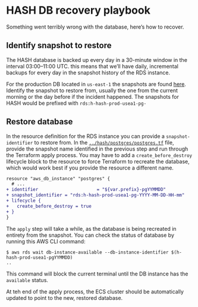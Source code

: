 # HASH DB recovery playbook

Something went terribly wrong with the database, here’s how to recover.

## Identify snapshot to restore

The HASH database is backed up every day in a 30-minute window in the interval 03:00–11:00 UTC.
this means that we’ll have daily, incremental backups for every day in the snapshot history of the RDS instance.

For the production DB located in `us-east-1` the snapshots are found [here](https://us-east-1.console.aws.amazon.com/rds/home?region=us-east-1#snapshots-list:tab=automated). Identify the snapshot to restore from, usually the one from the current morning or the day before if the incident happened.
The snapshots for HASH would be prefixed with `rds:h-hash-prod-usea1-pg-`

## Restore database

In the resource definition for the RDS instance you can provide a `snapshot-identifier` to restore from. In the [`../hash/postgres/postgres.tf`](../hash/postgres/postgres.tf) file, provide the snapshot name identified in the previous step and run through the Terraform apply process. You may have to add a `create_before_destroy` lifecycle block to the resource to force Terraform to recreate the database, which would work best if you provide the resource a different name.

```diff
resource "aws_db_instance" "postgres" {
  # ...
+ identifier                      = "${var.prefix}-pgYYMMDD"
+ snapshot_identifier = "rds:h-hash-prod-usea1-pg-YYYY-MM-DD-HH-mm"
+ lifecycle {
+   create_before_destroy = true
+ }
}
```

The `apply` step will take a while, as the database is being recreated in entirety from the snapshot. You can check the status of database by running this AWS CLI command:

```console
$ aws rds wait db-instance-available --db-instance-identifier $(h-hash-prod-usea1-pgYYMMDD)
..
```

This command will block the current terminal until the DB instance has the `available` status.

At teh end of the apply process, the ECS cluster should be automatically updated to point to the new, restored database.
